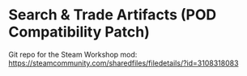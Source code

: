 # Search & Trade Artifacts (POD Compatibility Patch)

Git repo for the Steam Workshop mod: https://steamcommunity.com/sharedfiles/filedetails/?id=3108318083